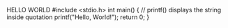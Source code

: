 HELLO WORLD
#include <stdio.h>
int main() {
   // printf() displays the string inside quotation
   printf("Hello, World!");
   return 0;
}

